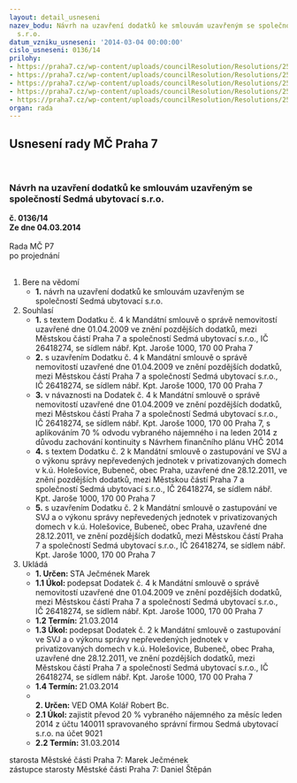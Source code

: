 ```yaml
---
layout: detail_usneseni
nazev_bodu: Návrh na uzavření dodatků ke smlouvám uzavřeným se společností Sedmá ubytovací
  s.r.o.
datum_vzniku_usneseni: '2014-03-04 00:00:00'
cislo_usneseni: 0136/14
prilohy:
- https://praha7.cz/wp-content/uploads/councilResolution/Resolutions/25245/10-14-priloha_1_sml7u2009.pdf
- https://praha7.cz/wp-content/uploads/councilResolution/Resolutions/25245/10-14-priloha_2_dod47u2013.doc
- https://praha7.cz/wp-content/uploads/councilResolution/Resolutions/25245/10-14-priloha_3_sml7u2011.pdf
- https://praha7.cz/wp-content/uploads/councilResolution/Resolutions/25245/10-14-priloha_4_dod27u2013.doc
- https://praha7.cz/wp-content/uploads/councilResolution/Resolutions/25245/10-14-priloha_6_or7u.pdf
organ: rada
---
```

<div id="ucUsn_pList" class="usn">
	<span><h2>Usnesení rady MČ Praha 7 </h2>
<br></span><div class="standBody">
<span><h3>Návrh na uzavření dodatků ke smlouvám uzavřeným se společností Sedmá ubytovací s.r.o.</h3></span><div class="center">
		<strong>č. 0136/14</strong><br>
	</div>
<div class="center">
		<strong>Ze dne 04.03.2014</strong><br><br>
	</div>Rada MČ P7<br> po projednání<br><br><ol>
<li>Bere na vědomí<ul><li>
<strong>1.</strong> návrh na uzavření dodatků ke smlouvám uzavřeným se společností Sedmá ubytovací s.r.o.</li></ul>
</li>
<li>Souhlasí<ul>
<li>
<strong>1.</strong> s textem Dodatku č. 4 k Mandátní smlouvě o správě nemovitostí uzavřené dne 01.04.2009 ve znění pozdějších dodatků, mezi Městskou částí Praha 7 a společností Sedmá ubytovací s.r.o., IČ 26418274, se sídlem nábř. Kpt. Jaroše 1000, 170 00  Praha 7</li>
<li>
<strong>2.</strong> s uzavřením Dodatku č. 4 k Mandátní smlouvě o správě nemovitostí uzavřené dne 01.04.2009 ve znění pozdějších dodatků, mezi Městskou částí Praha 7 a společností Sedmá ubytovací s.r.o., IČ 26418274, se sídlem nábř. Kpt. Jaroše 1000, 170 00  Praha 7</li>
<li>
<strong>3.</strong> v návaznosti na Dodatek č. 4 k Mandátní smlouvě o správě nemovitostí uzavřené dne 01.04.2009 ve znění pozdějších dodatků, mezi Městskou částí Praha 7 a společností Sedmá ubytovací s.r.o., IČ 26418274, se sídlem nábř. Kpt. Jaroše 1000, 170 00  Praha 7, s aplikováním 70 % odvodu vybraného nájemného i na leden 2014 z důvodu zachování kontinuity s Návrhem finančního plánu VHČ 2014</li>
<li>
<strong>4.</strong> s textem Dodatku č. 2 k Mandátní smlouvě o zastupování ve SVJ a o výkonu správy nepřevedených jednotek v privatizovaných domech v k.ú. Holešovice, Bubeneč, obec Praha, uzavřené dne 28.12.2011, ve znění pozdějších dodatků, mezi Městskou částí Praha 7 a společností Sedmá ubytovací s.r.o., IČ 26418274, se sídlem nábř. Kpt. Jaroše 1000, 170 00  Praha 7</li>
<li>
<strong>5.</strong> s uzavřením Dodatku č. 2 k Mandátní smlouvě o zastupování ve SVJ a o výkonu správy nepřevedených jednotek v privatizovaných domech v k.ú. Holešovice, Bubeneč, obec Praha, uzavřené dne 28.12.2011, ve znění pozdějších dodatků, mezi Městskou částí Praha 7 a společností Sedmá ubytovací s.r.o., IČ 26418274, se sídlem nábř. Kpt. Jaroše 1000, 170 00  Praha 7</li>
</ul>
</li>
<li>Ukládá<ul>
<li>
<strong>1. Určen: </strong>STA Ječmének Marek</li>
<li>
<strong>1.1 Úkol: </strong>podepsat Dodatek č. 4 k Mandátní smlouvě o správě nemovitostí uzavřené dne 01.04.2009 ve znění pozdějších dodatků, mezi Městskou částí Praha 7 a společností Sedmá ubytovací s.r.o., IČ 26418274, se sídlem nábř. Kpt. Jaroše 1000, 170 00  Praha 7</li>
<li>
<strong>1.2 Termín: </strong>21.03.2014</li>
<li>
<strong>1.3 Úkol: </strong>podepsat Dodatek č. 2 k Mandátní smlouvě o zastupování ve SVJ a o výkonu správy nepřevedených jednotek v privatizovaných domech v k.ú. Holešovice, Bubeneč, obec Praha, uzavřené dne 28.12.2011, ve znění pozdějších dodatků, mezi Městskou částí Praha 7 a společností Sedmá ubytovací s.r.o., IČ 26418274, se sídlem nábř. Kpt. Jaroše 1000, 170 00  Praha 7</li>
<li>
<strong>1.4 Termín: </strong>21.03.2014</li>
<li>
<strong><br>2. Určen: </strong>VED OMA Kolář Robert Bc.</li>
<li>
<strong>2.1 Úkol: </strong>zajistit převod 20 % vybraného nájemného za měsíc leden 2014 z účtu 140011 spravovaného správní firmou Sedmá ubytovací s.r.o. na účet 9021</li>
<li>
<strong>2.2 Termín: </strong>31.03.2014</li>
</ul>
</li>
</ol>starosta Městské části Praha 7: Marek Ječmének<br>zástupce starosty Městské části Praha 7: Daniel Štěpán 
</div>
</div>